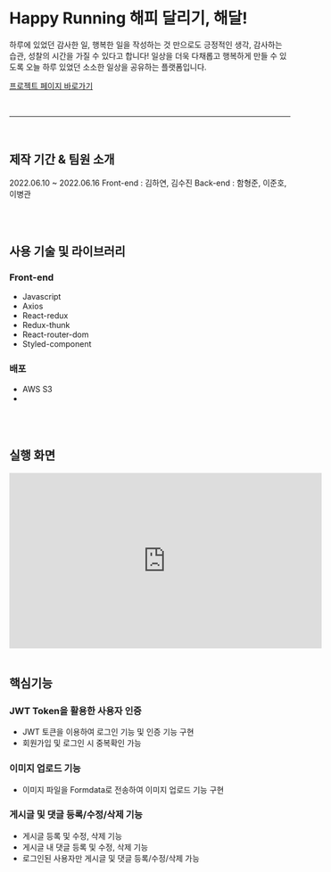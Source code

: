 # Happy Running 해피 달리기, 해달!

하루에 있었던 감사한 일, 행복한 일을 작성하는 것 만으로도 긍정적인 생각, 감사하는 습관, 성찰의 시간을 가질 수 있다고 합니다!
일상을 더욱 다채롭고 행복하게 만들 수 있도록 오늘 하루 있었던 소소한 일상을 공유하는 플랫폼입니다.

<a href="http://w6project.s3-website.ap-northeast-2.amazonaws.com/" target="_blank">프로젝트 페이지 바로가기</a>

<br>
<hr>
<br>

## 제작 기간 & 팀원 소개
2022.06.10 ~ 2022.06.16
Front-end : 김하연, 김수진
Back-end : 함형준, 이준호, 이병관
 
 <br>
 <br>
 
## 사용 기술 및 라이브러리
### Front-end
- Javascript
- Axios
- React-redux
- Redux-thunk
- React-router-dom
- Styled-component
### 배포
- AWS S3
- 
 <br>
 <br>
 
## 실행 화면
<iframe width="560" height="315" src="https://www.youtube.com/embed/VpOBCNM2TYo" title="YouTube video player" frameborder="0" allow="accelerometer; autoplay; clipboard-write; encrypted-media; gyroscope; picture-in-picture" allowfullscreen></iframe>

 <br>
 <br>
 
## 핵심기능
### JWT Token을 활용한 사용자 인증
- JWT 토큰을 이용하여 로그인 기능 및 인증 기능 구현
- 회원가입 및 로그인 시 중복확인 가능
### 이미지 업로드 기능
- 이미지 파일을 Formdata로 전송하여 이미지 업로드 기능 구현
### 게시글 및 댓글 등록/수정/삭제 기능
- 게시글 등록 및 수정, 삭제 기능
- 게시글 내 댓글 등록 및 수정, 삭제 기능
- 로그인된 사용자만 게시글 및 댓글 등록/수정/삭제 가능


